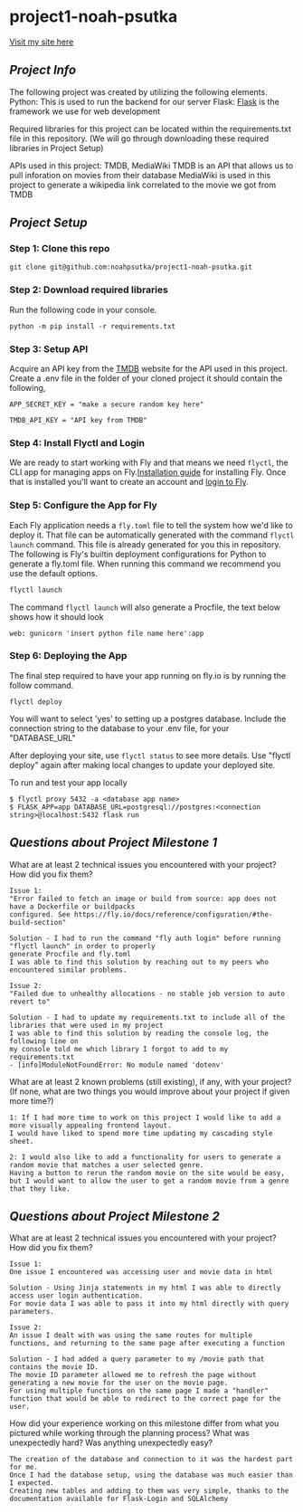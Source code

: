 # project1-noah-psutka

[Visit my site here](https://patient-firefly-5431.fly.dev/)

## _Project Info_

The following project was created by utilizing the following elements.
Python: This is used to run the backend for our server
Flask: [Flask](https://flask.palletsprojects.com/en/1.1.x/installation/#virtual-environments) is the framework we use for web development

Required libraries for this project can be located within the requirements.txt file in this repository.
(We will go through downloading these required libraries in Project Setup)


APIs used in this project: TMDB, MediaWiki
TMDB is an API that allows us to pull inforation on movies from their database
MediaWiki is used in this project to generate a wikipedia link correlated to the movie we got from TMDB

## _Project Setup_

### Step 1: Clone this repo

```
git clone git@github.com:noahpsutka/project1-noah-psutka.git
```

### Step 2: Download required libraries

Run the following code in your console.

```
python -m pip install -r requirements.txt
```

### Step 3: Setup API

Acquire an API key from the [TMDB](https://www.themoviedb.org/) website for the API used in this project.
Create a .env file in the folder of your cloned project
it should contain the following,

```
APP_SECRET_KEY = "make a secure random key here"

TMDB_API_KEY = "API key from TMDB"
```

### Step 4: Install Flyctl and Login

We are ready to start working with Fly and that means we need `flyctl`, the CLI app for managing apps on Fly.[Installation guide](https://fly.io/docs/hands-on/install-flyctl/) for installing Fly. Once that is installed you'll want to create an account and [login to Fly](https://fly.io/docs/hands-on/sign-in/).

### Step 5: Configure the App for Fly

Each Fly application needs a `fly.toml` file to tell the system how we'd like to deploy it. That file can be automatically generated with the command `flyctl launch` command. This file is already generated for you this in repository. 
The following is Fly's builtin deployment configurations for Python to generate a fly.toml file.
When running this command we recommend you use the default options.

```cmd
flyctl launch
```

The command `flyctl launch` will also generate a Procfile, the text below shows how it should look

```
web: gunicorn 'insert python file name here':app
```

### Step 6: Deploying the App

The final step required to have your app running on fly.io is by running the follow command.

```
flyctl deploy
```
You will want to select 'yes' to setting up a postgres database.
Include the connection string to the database to your .env file, for your "DATABASE_URL"

After deploying your site, use `flyctl status` to see more details.
Use "flyctl deploy" again after making local changes to update your deployed site.

To run and test your app locally
```
$ flyctl proxy 5432 -a <database app name>
$ FLASK_APP=app DATABASE_URL=postgresql://postgres:<connection string>@localhost:5432 flask run
```


## _Questions about Project Milestone 1_
What are at least 2 technical issues you encountered with your project? How did you fix them?

```
Issue 1: 
"Error failed to fetch an image or build from source: app does not have a Dockerfile or buildpacks
configured. See https://fly.io/docs/reference/configuration/#the-build-section"

Solution - I had to run the command "fly auth login" before running "flyctl launch" in order to properly
generate Procfile and fly.toml
I was able to find this solution by reaching out to my peers who encountered similar problems.

Issue 2:
"Failed due to unhealthy allocations - no stable job version to auto revert to"

Solution - I had to update my requirements.txt to include all of the libraries that were used in my project
I was able to find this solution by reading the console log, the following line on 
my console told me which library I forgot to add to my requirements.txt
- [info]ModuleNotFoundError: No module named 'dotenv'
```

What are at least 2 known problems (still existing), if any, with your project? (If none, what are two things you would improve about your project if given more time?)

```
1: If I had more time to work on this project I would like to add a more visually appealing frontend layout.
I would have liked to spend more time updating my cascading style sheet.

2: I would also like to add a functionality for users to generate a random movie that matches a user selected genre.
Having a button to rerun the random movie on the site would be easy, but I would want to allow the user to get a random movie from a genre that they like.
```

## _Questions about Project Milestone 2_

What are at least 2 technical issues you encountered with your project? How did you fix them?

```
Issue 1: 
One issue I encountered was accessing user and movie data in html

Solution - Using Jinja statements in my html I was able to directly access user login authentication.
For movie data I was able to pass it into my html directly with query parameters.

Issue 2:
An issue I dealt with was using the same routes for multiple functions, and returning to the same page after executing a function

Solution - I had added a query parameter to my /movie path that contains the movie ID. 
The movie ID parameter allowed me to refresh the page without generating a new movie for the user on the movie page.
For using multiple functions on the same page I made a "handler" function that would be able to redirect to the correct page for the user.
```

How did your experience working on this milestone differ from what you pictured while working through the 
planning process? What was unexpectedly hard? Was anything unexpectedly easy?

```
The creation of the database and connection to it was the hardest part for me. 
Once I had the database setup, using the database was much easier than I expected. 
Creating new tables and adding to them was very simple, thanks to the documentation available for Flask-Login and SQLAlchemy 
```
